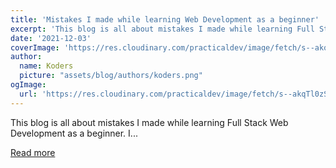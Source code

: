 ```yaml
---
title: 'Mistakes I made while learning Web Development as a beginner'
excerpt: 'This blog is all about mistakes I made while learning Full Stack Web Development as a beginner. I...'
date: '2021-12-03'
coverImage: 'https://res.cloudinary.com/practicaldev/image/fetch/s--akqTl0zS--/c_imagga_scale,f_auto,fl_progressive,h_420,q_auto,w_1000/https://dev-to-uploads.s3.amazonaws.com/uploads/articles/e02psy20nbpdeq4a2ggx.jpg'
author:
  name: Koders
  picture: "assets/blog/authors/koders.png"
ogImage:
  url: 'https://res.cloudinary.com/practicaldev/image/fetch/s--akqTl0zS--/c_imagga_scale,f_auto,fl_progressive,h_420,q_auto,w_1000/https://dev-to-uploads.s3.amazonaws.com/uploads/articles/e02psy20nbpdeq4a2ggx.jpg'
---
```


This blog is all about mistakes I made while learning Full Stack Web Development as a beginner. I...

[Read more](https://dev.to/harshitaditya1/mistakes-i-made-while-learning-web-development-as-a-beginner-4m7n)
